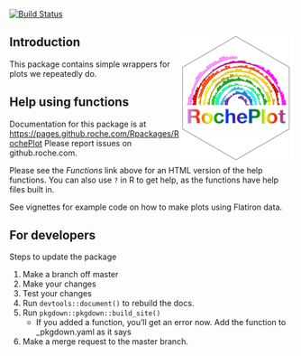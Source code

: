 
[![Build
Status](http://rkalv758783.kau.roche.com:8080/buildStatus/icon?job=Rpackages/RochePlot/master)](http://rkalv758783.kau.roche.com:8080/job/Rpackages/job/RochePlot/job/master/)

## Introduction <img src="man/figures/logo.png" align="right" />

This package contains simple wrappers for plots we repeatedly do.

## Help using functions

Documentation for this package is at
<https://pages.github.roche.com/Rpackages/RochePlot> Please report
issues on github.roche.com.

Please see the *Functions* link above for an HTML version of the help
functions. You can also use `?` in R to get help, as the functions have
help files built in.

See vignettes for example code on how to make plots using Flatiron data.

## For developers

Steps to update the package

1.  Make a branch off master
2.  Make your changes
3.  Test your changes
4.  Run `devtools::document()` to rebuild the docs.
5.  Run `pkgdown::pkgdown::build_site()`
      - If you added a function, you’ll get an error now. Add the
        function to \_pkgdown.yaml as it says
6.  Make a merge request to the master branch.
